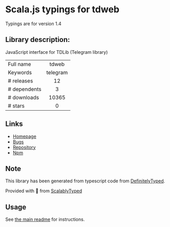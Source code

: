 
# Scala.js typings for tdweb

Typings are for version 1.4

## Library description:
JavaScript interface for TDLib (Telegram library)

|                    |                 |
| ------------------ | :-------------: |
| Full name          | tdweb |
| Keywords           | telegram |
| # releases         | 12 |
| # dependents       | 3 |
| # downloads        | 10365 |
| # stars            | 0 |

## Links
- [Homepage](https://github.com/tdlib/td#readme)
- [Bugs](https://github.com/tdlib/td/issues)
- [Repository](https://github.com/tdlib/td)
- [Npm](https://www.npmjs.com/package/tdweb)
    


## Note
This library has been generated from typescript code from [DefinitelyTyped](https://definitelytyped.org).

Provided with :purple_heart: from [ScalablyTyped](https://github.com/oyvindberg/ScalablyTyped)

## Usage
See [the main readme](../../readme.md) for instructions.


